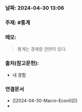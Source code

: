 ### 날짜: 2024-04-30 13:06

### 주제: #통계

### 메모:
> 통계는 경제랑 관련이 있다.



### 출처(참고문헌):
-  내 경험

### 연결문서
- [[2024-04-30-Macro-Econ02]]
- 